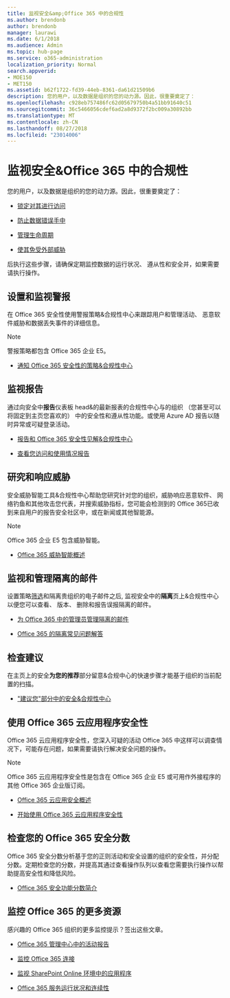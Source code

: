 ```yaml
---
title: 监视安全&amp;Office 365 中的合规性
ms.author: brendonb
author: brendonb
manager: laurawi
ms.date: 6/1/2018
ms.audience: Admin
ms.topic: hub-page
ms.service: o365-administration
localization_priority: Normal
search.appverid:
- MOE150
- MET150
ms.assetid: b62f1722-fd39-44eb-8361-da61d21509b6
description: 您的用户，以及数据是组织的您的动力源。因此，很重要奠定了：
ms.openlocfilehash: c928eb757486fc62d05679750b4a51bb91640c51
ms.sourcegitcommit: 36c5466056cdef6ad2a8d9372f2bc009a30892bb
ms.translationtype: MT
ms.contentlocale: zh-CN
ms.lasthandoff: 08/27/2018
ms.locfileid: "23014006"
---
```

# <a name="monitor-security-amp-compliance-in-office-365"></a>监视安全&amp;Office 365 中的合规性

您的用户，以及数据是组织的您的动力源。因此，很重要奠定了：
  
- [锁定对其进行访问](protect-access-to-data-and-services.md)
    
- [防止数据错误手中](data-loss-prevention-policies.md)
    
- [管理生命周期](manage-data-governance.md)
    
- [使其免受外部威胁](protect-against-threats.md)
    
后执行这些步骤，请确保定期监控数据的运行状况、 遵从性和安全并，如果需要请执行操作。 
  
## <a name="set-up-and-monitor-alerts"></a>设置和监视警报

在 Office 365 安全性使用警报策略&amp;合规性中心来跟踪用户和管理活动、 恶意软件威胁和数据丢失事件的详细信息。 
  
> [!NOTE]
> 警报策略都包含 Office 365 企业 E5。 
  
- [通知 Office 365 安全性的策略&amp;合规性中心](alert-policies.md)
    
## <a name="monitor-reports"></a>监视报告

通过向安全中**报告**仪表板 head&amp;的最新报表的合规性中心与的组织 （您甚至可以将固定到主页您喜欢的） 中的安全性和遵从性功能。或使用 Azure AD 报告以随时异常或可疑登录活动。 
  
- [报告和 Office 365 安全性见解&amp;合规性中心](reports-and-insights-in-security-and-compliance.md)
    
- [查看您访问和使用情况报告](https://docs.microsoft.com/azure/active-directory/active-directory-view-access-usage-reports)
    
## <a name="research-and-respond-to-threats"></a>研究和响应威胁

安全威胁智能工具&amp;合规性中心帮助您研究针对您的组织，威胁响应恶意软件、 网络钓鱼和其他攻击您代表，并搜索威胁指标，您可能会检测到的 Office 365已收到来自用户的报告安全社区中，或在新闻或其他智能源。
  
> [!NOTE]
> Office 365 企业 E5 包含威胁智能。 
  
- [Office 365 威胁智能概述](office-365-ti.md)
    
## <a name="monitor-and-manage-quarantined-messages"></a>监视和管理隔离的邮件

设置策略[筛选](quarantine-email-messages.md)和隔离贵组织的电子邮件之后, 监视安全中的**隔离**页上&amp;合规性中心以便您可以查看、 版本、 删除和报告误报隔离的邮件。 
  
- [为 Office 365 中的管理员管理隔离的邮件](manage-quarantined-messages-and-files.md)
    
- [Office 365 的隔离常见问题解答](quarantine-faq.md)
    
## <a name="check-recommendations"></a>检查建议

在主页上的安全**为您的推荐**部分留意&amp;合规中心的快速步骤才能基于组织的当前配置的扫描。 
  
- ["建议您"部分中的安全&amp;合规性中心](https://support.office.com/article/84277f87-7406-4606-8197-944d5c11bb34)
    
## <a name="use-office-365-cloud-app-security"></a>使用 Office 365 云应用程序安全性

Office 365 云应用程序安全性，您深入可疑的活动 Office 365 中这样可以调查情况下，可能存在问题，如果需要请执行解决安全问题的操作。 
  
> [!NOTE]
> Office 365 云应用程序安全性是包含在 Office 365 企业 E5 或可用作外接程序的其他 Office 365 企业版订阅。 
  
- [Office 365 云应用安全概述](office-365-cas-overview.md)
    
- [开始使用 Office 365 云应用程序安全性](get-ready-for-office-365-cas.md)
    
## <a name="check-your-office-365-secure-score"></a>检查您的 Office 365 安全分数

Office 365 安全分数分析基于您的正则活动和安全设置的组织的安全性，并分配分数。定期检查您的分数，并提高其通过查看操作队列以查看您需要执行操作以帮助提高安全性和降低风险。
  
- [Office 365 安全功能分数简介](office-365-secure-score.md)
    
## <a name="more-resources-for-monitoring-office-365"></a>监控 Office 365 的更多资源

感兴趣的 Office 365 组织的更多监控提示？签出这些文章。 
  
- [Office 365 管理中心中的活动报告](https://support.office.com/article/0d6dfb17-8582-4172-a9a9-aed798150263)
    
- [监控 Office 365 连接](https://support.office.com/article/53cdb60c-a6b2-4848-b3ff-e7b75dc3fd1f)
    
- [监视 SharePoint Online 环境中的应用程序](https://support.office.com/article/81daca87-ef0c-4602-af89-9a749dbef377)
    
- [Office 365 服务运行状况和连续性](https://go.microsoft.com/fwlink/?linkid=394289)
    

